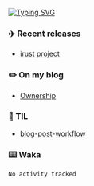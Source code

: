 <!-- typing svg starts -->
[![Typing SVG](https://readme-typing-svg.demolab.com?font=Fira+Code&pause=1000&width=435&lines=perseverance+prevails)](https://git.io/typing-svg)
<!-- typing svg ends -->

### ✈️ Recent releases

<!--START_SECTION:activity-->
- [irust project](https://github.com/xavier2code/irust)
<!--END_SECTION:activity-->

### ✏️ On my blog

<!-- BLOG-POST-LIST:START -->
- [Ownership](https://dev.to/xavier2code/ownership-3o31)
<!-- BLOG-POST-LIST:END -->

### 📡 TIL

<!-- tils starts -->
- [blog-post-workflow](https://github.com/gautamkrishnar/blog-post-workflow)

<!-- tils ends -->

### ⌨️ Waka
<!--START_SECTION:waka-->

```txt
No activity tracked
```

<!--END_SECTION:waka-->
